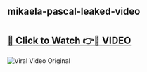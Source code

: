 ## mikaela-pascal-leaked-video 

# <h2><a href="http://freeplayer.one?title=mikaela-pascal-leaked-video&ref=21J">🔗 Click to Watch 👉🔴 VIDEO</a></h2>

<a href="http://freeplayer.one?title=mikaela-pascal-leaked-video&ref=21J" rel="nofollow" data-target="animated-image.originalLink"><img src="https://i.ibb.co.com/xMMVF88/686577567.gif" alt="Viral Video Original" style="max-width: 100%; display: inline-block;" data-target="animated-image.originalImage"></a>

